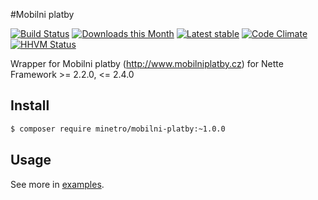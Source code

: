 #Mobilni platby

[![Build Status](https://travis-ci.org/minetro/mobilni-platby.svg?branch=master)](https://travis-ci.org/minetro/mobilni-platby)
[![Downloads this Month](https://img.shields.io/packagist/dm/minetro/mobilni-platby.svg?style=flat)](https://packagist.org/packages/minetro/mobilni-platby)
[![Latest stable](https://img.shields.io/packagist/v/minetro/mobilni-platby.svg?style=flat)](https://packagist.org/packages/minetro/mobilni-platby)
[![Code Climate](https://codeclimate.com/github/minetro/mobilni-platby/badges/gpa.svg)](https://codeclimate.com/github/minetro/mobilni-platby)
[![HHVM Status](https://img.shields.io/hhvm/minetro/mobilni-platby.svg?style=flat)](http://hhvm.h4cc.de/package/minetro/mobilni-platby)

Wrapper for Mobilni platby (http://www.mobilniplatby.cz) for Nette Framework >= 2.2.0, <= 2.4.0

## Install

```sh
$ composer require minetro/mobilni-platby:~1.0.0
```
## Usage

See more in [examples](https://github.com/minetro/mobilni-platby/tree/master/examples).
